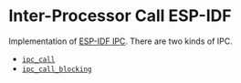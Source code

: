 # Inter-Processor Call ESP-IDF

Implementation of [ESP-IDF IPC](https://docs.espressif.com/projects/esp-idf/en/latest/esp32/api-reference/system/ipc.html). There are two kinds of IPC.

- [`ipc_call`](./ipc_call)
- [`ipc_call_blocking`](./ipc_call_block)
